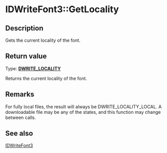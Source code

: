 # IDWriteFont3::GetLocality

## Description

Gets the current locality of the font.

## Return value

Type: **[DWRITE_LOCALITY](https://learn.microsoft.com/windows/win32/api/dwrite_3/ne-dwrite_3-dwrite_locality)**

Returns the current locality of the font.

## Remarks

For fully local files, the result will always be DWRITE_LOCALITY_LOCAL. A downloadable file may be any of the states, and this function may change between calls.

## See also

[IDWriteFont3](https://learn.microsoft.com/windows/win32/api/dwrite_3/nn-dwrite_3-idwritefont3)